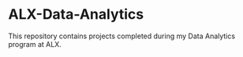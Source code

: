 # ALX-Data-Analytics
This repository contains projects completed during my Data Analytics program at ALX.

